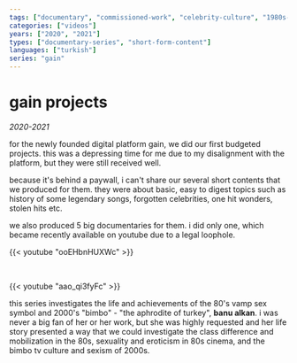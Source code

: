```yaml
---
tags: ["documentary", "commissioned-work", "celebrity-culture", "1980s-turkey", "2000s-turkey", "sexuality"]
categories: ["videos"]
years: ["2020", "2021"]
types: ["documentary-series", "short-form-content"]
languages: ["turkish"]
series: "gain"
---
```


# gain projects
*2020-2021*

for the newly founded digital platform gain, we did our first budgeted projects. this was a depressing time for me due to my disalignment with the platform, but they were still received well.

because it's behind a paywall, i can't share our several short contents that we produced for them. they were about basic, easy to digest topics such as history of some legendary songs, forgotten celebrities, one hit wonders, stolen hits etc.

we also produced 5 big documentaries for them. i did only one, which became recently available on youtube due to a legal loophole.

{{< youtube "ooEHbnHUXWc" >}}

<br>

{{< youtube "aao_qi3fyFc" >}}

this series investigates the life and achievements of the 80's vamp sex symbol and 2000's "bimbo" - "the aphrodite of turkey", **banu alkan**. i was never a big fan of her or her work, but she was highly requested and her life story presented a way that we could investigate the class difference and mobilization in the 80s, sexuality and eroticism in 80s cinema, and the bimbo tv culture and sexism of 2000s.
